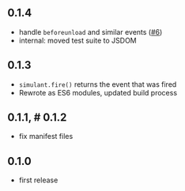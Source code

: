 ## 0.1.4

* handle `beforeunload` and similar events ([#6](https://github.com/Rich-Harris/simulant/issues/6))
* internal: moved test suite to JSDOM

## 0.1.3

* `simulant.fire()` returns the event that was fired
* Rewrote as ES6 modules, updated build process

## 0.1.1, # 0.1.2

* fix manifest files

## 0.1.0

* first release
